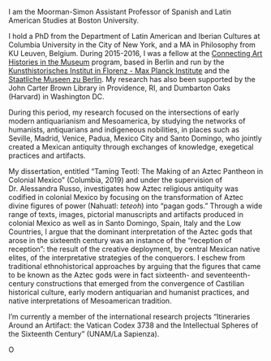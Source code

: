 <p>I am the Moorman-Simon Assistant Professor of Spanish and Latin American Studies at Boston University.</p>
<p>I hold a PhD from the Department of Latin American and Iberian Cultures at Columbia University in the City of New York, and a MA in Philosophy from KU Leuven, Belgium. During 2015-2016, I was a fellow at the <a href="http://www.khi.fi.it/CAHIM">Connecting Art Histories in the Museum</a> program, based in Berlin and run by the <a href="http://www.khi.fi.it/">Kunsthistorisches Institut in Florenz - Max Planck Institute</a> and the <a href="http://www.smb.museum/en/home.html">Staatliche Museen zu Berlin</a>. My research has also been supported by the John Carter Brown Library in Providence, RI, and Dumbarton Oaks (Harvard) in Washington DC.</p>
<p>During this period, my research focused on the intersections of early modern antiquarianism and Mesoamerica, by studying the networks of humanists, antiquarians and indigeneous nobilities, in places such as Seville, Madrid, Venice, Padua, Mexico City and Santo Domingo, who jointly created a Mexican antiquity through exchanges of knowledge, exegetical practices and artifacts.</p>
<p>My dissertation, entitled “Taming Teotl: The Making of an Aztec Pantheon in Colonial Mexico” (Columbia, 2019) and under the supervision of Dr. Alessandra Russo, investigates how Aztec religious antiquity was codified in colonial Mexico by focusing on the transformation of Aztec divine figures of power (Nahuatl: <em>teteoh</em>) into “pagan gods.” Through a wide range of texts, images, pictorial manuscripts and artifacts produced in colonial Mexico as well as in Santo Domingo, Spain, Italy and the Low Countries, I argue that the dominant interpretation of the Aztec gods that arose in the sixteenth century was an instance of the “reception of reception”: the result of the creative deployment, by central Mexican native elites, of the interpretative strategies of the conquerors. I eschew from traditional ethnohistorical approaches by arguing that the figures that came to be known as the Aztec gods were in fact sixteenth- and seventeenth-century constructions that emerged from the convergence of Castilian historical culture, early modern antiquarian and humanist practices, and native interpretations of Mesoamerican tradition.</p>
<p>I’m currently a member of the international research projects “Itineraries Around an Artifact: the Vatican Codex 3738 and the Intellectual Spheres of the Sixteenth Century” (UNAM/La Sapienza).</p>

<div itemscope itemtype="https://schema.org/Person"><a itemprop="sameAs" content="https://orcid.org/0000-0002-1417-3063" href="https://orcid.org/0000-0002-1417-3063" target="orcid.widget" rel="me noopener noreferrer" style="vertical-align:top;"><img src="https://orcid.org/sites/default/files/images/orcid_16x16.png" style="width:1em;margin-right:.5em;" alt="ORCID iD icon"></a></div>
